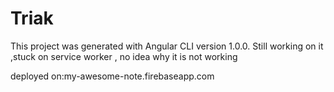 # Triak


This project was generated with Angular CLI version 1.0.0. Still working on it ,stuck on service worker , no idea why it is not working

deployed on:my-awesome-note.firebaseapp.com
